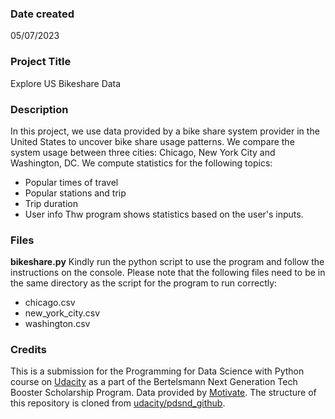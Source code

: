 ### Date created
05/07/2023

### Project Title
Explore US Bikeshare Data

### Description
In this project, we use data provided by a bike share system provider in the United States to uncover bike share usage patterns. We compare the system usage between three cities: Chicago, New York City and Washington, DC.
We compute statistics for the following topics:
* Popular times of travel
* Popular stations and trip
* Trip duration
* User info
Thw program shows statistics based on the user's inputs.

### Files
**bikeshare.py** 
Kindly run the python script to use the program and follow the instructions on the console.
Please note that the following files need to be in the same directory as the script for the program to run correctly:
* chicago.csv
* new_york_city.csv
* washington.csv

### Credits
This is a submission for the Programming for Data Science with Python course on [Udacity](https://www.udacity.com) as a part of the Bertelsmann Next Generation Tech Booster Scholarship Program.
Data provided by [Motivate](https://motivateco.com).
The structure of this repository is cloned from [udacity/pdsnd_github](https://github.com/udacity/pdsnd_github).
